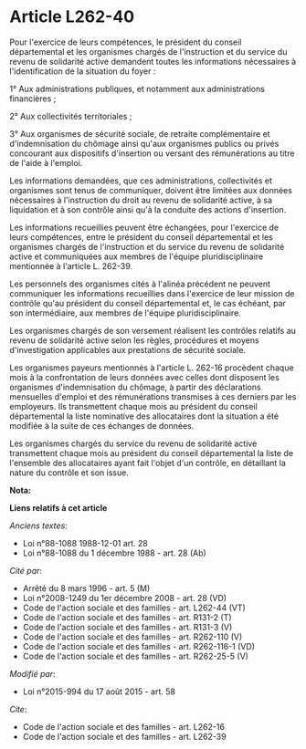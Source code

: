 # Article L262-40

Pour l'exercice de leurs compétences, le président du conseil départemental et les organismes chargés de l'instruction et du
service du revenu de solidarité active demandent toutes les informations nécessaires à l'identification de la situation du
foyer : 

1° Aux administrations publiques, et notamment aux administrations financières ; 

2° Aux collectivités territoriales ; 

3° Aux organismes de sécurité sociale, de retraite complémentaire et d'indemnisation du chômage ainsi qu'aux organismes
publics ou privés concourant aux dispositifs d'insertion ou versant des rémunérations au titre de l'aide à l'emploi. 

Les informations demandées, que ces administrations, collectivités et organismes sont tenus de communiquer, doivent être
limitées aux données nécessaires à l'instruction du droit au revenu de solidarité active, à sa liquidation et à son contrôle
ainsi qu'à la conduite des actions d'insertion. 

Les informations recueillies peuvent être échangées, pour l'exercice de leurs compétences, entre le président du conseil
départemental et les organismes chargés de l'instruction et du service du revenu de solidarité active et communiquées aux
membres de l'équipe pluridisciplinaire mentionnée à l'article L. 262-39. 

Les personnels des organismes cités à l'alinéa précédent ne peuvent communiquer les informations recueillies dans l'exercice
de leur mission de contrôle qu'au président du conseil départemental et, le cas échéant, par son intermédiaire, aux membres
de l'équipe pluridisciplinaire. 

Les organismes chargés de son versement réalisent les contrôles relatifs au revenu de solidarité active selon les règles,
procédures et moyens d'investigation applicables aux prestations de sécurité sociale. 

Les organismes payeurs mentionnés à l'article L. 262-16 procèdent chaque mois à la confrontation de leurs données avec celles
dont disposent les organismes d'indemnisation du chômage, à partir des déclarations mensuelles d'emploi et des rémunérations
transmises à ces derniers par les employeurs. Ils transmettent chaque mois au président du conseil départemental la liste
nominative des allocataires dont la situation a été modifiée à la suite de ces échanges de données. 

Les organismes chargés du service du revenu de solidarité active transmettent chaque mois au président du conseil
départemental la liste de l'ensemble des allocataires ayant fait l'objet d'un contrôle, en détaillant la nature du contrôle
et son issue.

**Nota:**



**Liens relatifs à cet article**

_Anciens textes_:

  - Loi n°88-1088 1988-12-01 art. 28
  - Loi n°88-1088 du 1 décembre 1988 - art. 28 (Ab)

_Cité par_:

  - Arrêté du 8 mars 1996 - art. 5 (M)
  - Loi n°2008-1249 du 1er décembre 2008 - art. 28 (VD)
  - Code de l'action sociale et des familles - art. L262-44 (VT)
  - Code de l'action sociale et des familles - art. R131-2 (T)
  - Code de l'action sociale et des familles - art. R131-3 (V)
  - Code de l'action sociale et des familles - art. R262-110 (V)
  - Code de l'action sociale et des familles - art. R262-116-1 (VD)
  - Code de l'action sociale et des familles - art. R262-25-5 (V)

_Modifié par_:

  - Loi n°2015-994 du 17 août 2015 - art. 58

_Cite_:

  - Code de l'action sociale et des familles - art. L262-16
  - Code de l'action sociale et des familles - art. L262-39
